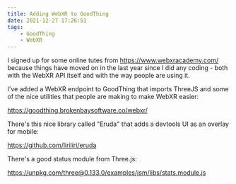 ```yaml
---
title: Adding WebXR to GoodThing
date: 2021-12-27 17:26:51
tags:
	- GoodThing
	- WebXR
---
```


I signed up for some online tutes from <https://www.webxracademy.com/> because things have moved on in the last year since I did any coding - both with the WebXR API itself and with the way people are using it.

I've added a WebXR endpoint to GoodThing that imports ThreeJS and some of the nice utilities that people are making to make WebXR easier:

<https://goodthing.brokenbaysoftware.co/webxr/>

There's this nice library called "Eruda" that adds a devtools UI as an overlay for mobile:

<https://github.com/liriliri/eruda>

There's a good status module from Three.js:

<https://unpkg.com/three@0.133.0/examples/jsm/libs/stats.module.js>
